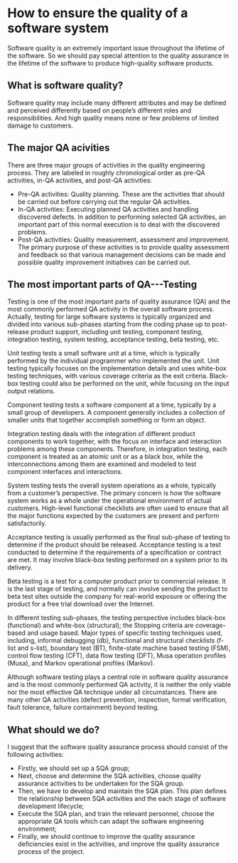 # How to ensure the quality of a software system
Software quality is an extremely important issue throughout the lifetime of the software. So we should pay special attention to the quality assurance in the lifetime of the software to produce high-quality software products.

## What is software quality?

Software quality may include many different attributes and may be defined and perceived differently based on people’s different roles and responsibilities. And high quality means none or few problems of limited damage to customers.

## The major QA acivities

There are three major groups of activities in the quality engineering process. They are labeled in roughly chronological order as pre-QA activities, in-QA activities, and post-QA activities:
* Pre-QA activities: Quality planning. These are the activities that should be carried out before carrying out the regular QA activities. 
* In-QA activities: Executing planned QA activities and handling discovered defects. In addition to performing selected QA activities, an important part of this normal execution is to deal with the discovered problems.
* Post-QA activities: Quality measurement, assessment and improvement. The primary purpose of these activities is to provide quality assessment and feedback so that various management decisions can be made and possible quality improvement initiatives can be carried out. 

## The most important parts of QA---Testing

Testing is one of the most important parts of quality assurance (QA) and the most commonly performed QA activity in the overall software process. Actually, testing for large software systems is typically organized and divided into various sub-phases starting from the coding phase up to post-release product support, including unit testing, component testing, integration testing, system testing, acceptance testing, beta testing, etc.

Unit testing tests a small software unit at a time, which is typically performed by the individual programmer who implemented the unit. Unit testing typically focuses on the implementation details and uses white-box testing techniques, with various coverage criteria as the exit criteria. Black-box testing could also be performed on the unit, while focusing on the input output relations.

Component testing tests a software component at a time, typically by a small group of developers. A component generally includes a collection of smaller units that together accomplish something or form an object.

Integration testing deals with the integration of different product components to work together, with the focus on interface and interaction problems among these components. Therefore, in integration testing, each component is treated as an atomic unit or as a black box, while the interconnections among them are examined and modeled to test component interfaces and interactions.

System testing tests the overall system operations as a whole, typically from a customer’s perspective. The primary concern is how the software system works as a whole under the operational environment of actual customers. High-level functional checklists are often used to ensure that all the major functions expected by the customers are present and perform satisfactorily.

Acceptance testing is usually performed as the final sub-phase of testing to determine if the product should be released. Acceptance testing is a test conducted to determine if the requirements of a specification or contract are met. It may involve black-box testing performed on a system prior to its delivery.

Beta testing is a test for a computer product prior to commercial release. It is the last stage of testing, and normally can involve sending the product to beta test sites outside the company for real-world exposure or offering the product for a free trial download over the Internet.

In different testing sub-phases, the testing perspective includes black-box (functional) and white-box (structural); the Stopping criteria are coverage-based and usage based. Major types of specific testing techniques used, including, informal debugging (db), functional and structural checklists (f-list and s-list), boundary test (BT), finite-state machine based testing (FSM), control flow testing (CFT), data flow testing (DFT), Musa operation profiles (Musa), and Markov operational profiles (Markov).

Although software testing plays a central role in software quality assurance and is the most commonly performed QA activity, it is neither the only viable nor the most effective QA technique under all circumstances. There are many other QA activities (defect prevention, inspection, formal verification, fault tolerance, failure containment) beyond testing.

## What should we do?
I suggest that the software quality assurance process should consist of the following activities: 
* Firstly, we should set up a SQA group; 
* Next, choose and determine the SQA activities, choose quality assurance activities to be undertaken for the SQA group. 
* Then, we have to develop and maintain the SQA plan. This plan defines the relationship between SQA activities and the each stage of software development lifecycle;
* Execute the SQA plan, and train the relevant personnel, choose the appropriate QA tools which can adapt the software engineering environment;
* Finally, we should continue to improve the quality assurance deficiencies exist in the activities, and improve the quality assurance process of the project.
